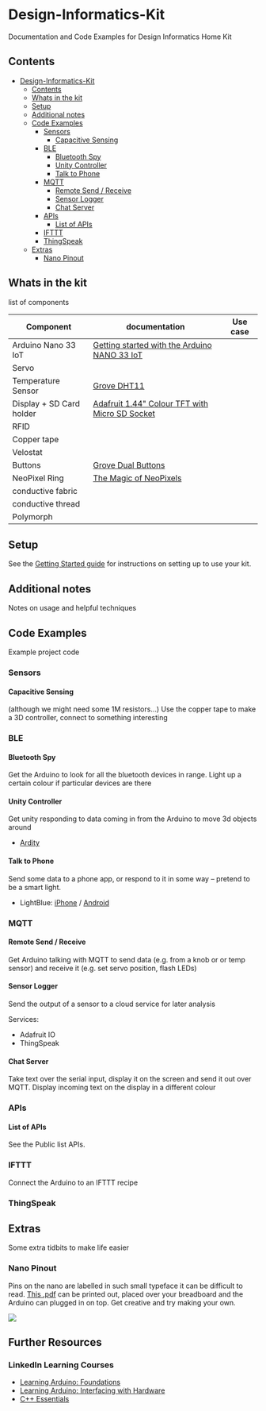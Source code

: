 # Design-Informatics-Kit

Documentation and Code Examples for Design Informatics Home Kit

## Contents

<!-- TOC depthFrom:1 depthTo:6 withLinks:1 updateOnSave:1 orderedList:0 -->

- [Design-Informatics-Kit](#design-informatics-kit)
	- [Contents](#contents)
	- [Whats in the kit](#whats-in-the-kit)
	- [Setup](#setup)
	- [Additional notes](#additional-notes)
	- [Code Examples](#code-examples)
		- [Sensors](#sensors)
			- [Capacitive Sensing](#capacitive-sensing)
		- [BLE](#ble)
			- [Bluetooth Spy](#bluetooth-spy)
			- [Unity Controller](#unity-controller)
			- [Talk to Phone](#talk-to-phone)
		- [MQTT](#mqtt)
			- [Remote Send / Receive](#remote-send-receive)
			- [Sensor Logger](#sensor-logger)
			- [Chat Server](#chat-server)
		- [APIs](#apis)
			- [List of APIs](#list-of-apis)
		- [IFTTT](#ifttt)
		- [ThingSpeak](#thingspeak)
	- [Extras](#extras)
		- [Nano Pinout](#nano-pinout)

<!-- /TOC -->

## Whats in the kit
list of components


| Component                | documentation | Use case |
| ------------------------ | ------------- | -------- |
| Arduino Nano 33 IoT      | [Getting started with the Arduino NANO 33 IoT](https://www.arduino.cc/en/Guide/NANO33IoT)          |          |
| Servo                    |               |          |
| Temperature Sensor       | [Grove DHT11](https://wiki.seeedstudio.com/Grove-TemperatureAndHumidity_Sensor/)              |          |
| Display + SD Card holder |       [Adafruit 1.44" Colour TFT with Micro SD Socket](https://learn.adafruit.com/adafruit-1-44-color-tft-with-micro-sd-socket)        |          |
| RFID                     |               |          |
| Copper tape              |               |          |
| Velostat                 |               |          |
| Buttons                  |      [Grove Dual Buttons](https://wiki.seeedstudio.com/Grove-Dual-Button/)         |          |
| NeoPixel Ring            |      [The Magic of NeoPixels](https://learn.adafruit.com/adafruit-neopixel-uberguide/the-magic-of-neopixels)         |          |
| conductive fabric        |               |          |
| conductive thread        |               |          |
| Polymorph                |               |          |


## Setup

See the [Getting Started guide](./getting-started.md) for instructions on setting up to use your kit.

## Additional notes

Notes on usage and helpful techniques

## Code Examples

Example project code

### Sensors

#### Capacitive Sensing

(although we might need some 1M resistors...)
Use the copper tape to make a 3D controller, connect to something interesting

### BLE

#### Bluetooth Spy

Get the Arduino to look for all the bluetooth devices in range. Light up a certain colour if particular devices are there

#### Unity Controller

Get unity responding to data coming in from the Arduino to move 3d objects around

  - [Ardity](https://github.com/dwilches/Ardity)

#### Talk to Phone

Send some data to a phone app, or respond to it in some way – pretend to be a smart light.

- LightBlue: [iPhone](https://apps.apple.com/us/app/lightblue/id557428110) / [Android](https://play.google.com/store/apps/details?id=com.punchthrough.lightblueexplorer&hl=en_US)

### MQTT

#### Remote Send / Receive

Get Arduino talking with MQTT to send data (e.g. from a knob or or temp sensor) and receive it (e.g. set servo position, flash LEDs)

#### Sensor Logger

Send the output of a sensor to a cloud service for later analysis

Services:

- Adafruit IO
- ThingSpeak

#### Chat Server

Take text over the serial input, display it on the screen and send it out over MQTT. Display incoming text on the display in a different colour

### APIs

#### List of APIs

See the Public list APIs.

### IFTTT

Connect the Arduino to an IFTTT recipe

### ThingSpeak

## Extras

Some extra tidbits to make life easier

### Nano Pinout

Pins on the nano are labelled in such small typeface it can be difficult to read. [This .pdf](./extras/Nano_33_IoT_Pinout_cheatsheet.pdf) can be printed out, placed over your breadboard and the Arduino can plugged in on top. Get creative and try making your own.


![](https://github.com/ostaquet/Arduino-Nano-33-IoT-Ultimate-Guide/blob/master/images/Arduino%20Nano%2033%20IoT%20pinout%20diagram.png?raw=true)

## Further Resources

### LinkedIn Learning Courses

- [Learning Arduino: Foundations](https://www.linkedin.com/learning/learning-arduino-foundations-2/getting-started-with-arduino?u=50251009&auth=true)
- [Learning Arduino: Interfacing with Hardware](https://www.linkedin.com/learning/learning-arduino-interfacing-with-hardware/open-up-your-digital-world-with-arduino?u=50251009&auth=true)
- [C++ Essentials](https://www.linkedin.com/learning/c-plus-plus-essential-training-2/about-this-course?u=50251009&auth=true)
